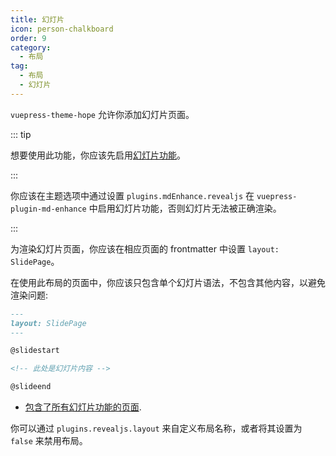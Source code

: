 ```yaml
---
title: 幻灯片
icon: person-chalkboard
order: 9
category:
  - 布局
tag:
  - 布局
  - 幻灯片
---
```


`vuepress-theme-hope` 允许你添加幻灯片页面。

<!-- more -->

::: tip

想要使用此功能，你应该先启用[幻灯片功能](../markdown/content/revealjs.md)。

:::

你应该在主题选项中通过设置 `plugins.mdEnhance.revealjs` 在 `vuepress-plugin-md-enhance` 中启用幻灯片功能，否则幻灯片无法被正确渲染。

:::

为渲染幻灯片页面，你应该在相应页面的 frontmatter 中设置 `layout: SlidePage`。

在使用此布局的页面中，你应该只包含单个幻灯片语法，不包含其他内容，以避免渲染问题:

```md
---
layout: SlidePage
---

@slidestart

<!-- 此处是幻灯片内容 -->

@slideend
```

- [包含了所有幻灯片功能的页面][revealjs-demo].

你可以通过 `plugins.revealjs.layout` 来自定义布局名称，或者将其设置为 `false` 来禁用布局。

[revealjs-demo]: https://ecosystem.vuejs.press/zh/plugins/markdown/revealjs/demo.html
